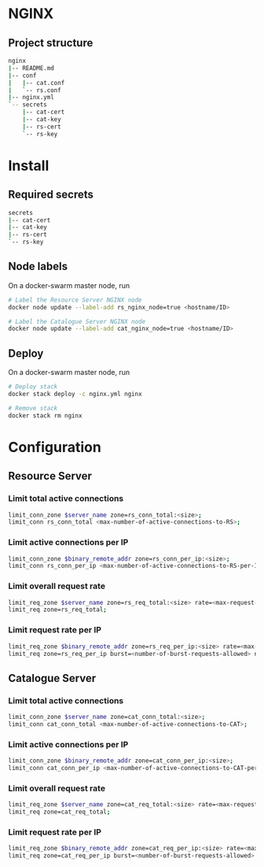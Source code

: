 # NGINX
## Project structure
```sh
nginx
|-- README.md
|-- conf
|   |-- cat.conf
|   `-- rs.conf
|-- nginx.yml
`-- secrets
    |-- cat-cert
    |-- cat-key
    |-- rs-cert
    `-- rs-key
```

# Install

## Required secrets
```sh
secrets
|-- cat-cert
|-- cat-key
|-- rs-cert
`-- rs-key
```

## Node labels
On a docker-swarm master node, run
```sh
# Label the Resource Server NGINX node
docker node update --label-add rs_nginx_node=true <hostname/ID>

# Label the Catalogue Server NGINX node
docker node update --label-add cat_nginx_node=true <hostname/ID>
```

## Deploy
On a docker-swarm master node, run
```sh
# Deploy stack
docker stack deploy -c nginx.yml nginx

# Remove stack
docker stack rm nginx
```

# Configuration

## Resource Server
### Limit total active connections
```sh
limit_conn_zone $server_name zone=rs_conn_total:<size>;
limit_conn rs_conn_total <max-number-of-active-connections-to-RS>;
```
### Limit active connections per IP
```sh
limit_conn_zone $binary_remote_addr zone=rs_conn_per_ip:<size>;
limit_conn rs_conn_per_ip <max-number-of-active-connections-to-RS-per-IP>;
```
### Limit overall request rate
```sh
limit_req_zone $server_name zone=rs_req_total:<size> rate=<max-request-rate-to-RS>;
limit_req zone=rs_req_total;
```
### Limit request rate per IP
```sh
limit_req_zone $binary_remote_addr zone=rs_req_per_ip:<size> rate=<max-request-rate-to-RS-per-IP>r/s;
limit_req zone=rs_req_per_ip burst=<number-of-burst-requests-allowed> nodelay;
```

## Catalogue Server
### Limit total active connections
```sh
limit_conn_zone $server_name zone=cat_conn_total:<size>;
limit_conn cat_conn_total <max-number-of-active-connections-to-CAT>;
```
### Limit active connections per IP
```sh
limit_conn_zone $binary_remote_addr zone=cat_conn_per_ip:<size>;
limit_conn cat_conn_per_ip <max-number-of-active-connections-to-CAT-per-IP>;
```
### Limit overall request rate
```sh
limit_req_zone $server_name zone=cat_req_total:<size> rate=<max-request-rate-to-CAT>;
limit_req zone=cat_req_total;
```
### Limit request rate per IP
```sh
limit_req_zone $binary_remote_addr zone=cat_req_per_ip:<size> rate=<max-request-rate-to-CAT-per-IP>r/s;
limit_req zone=cat_req_per_ip burst=<number-of-burst-requests-allowed> nodelay;
```
